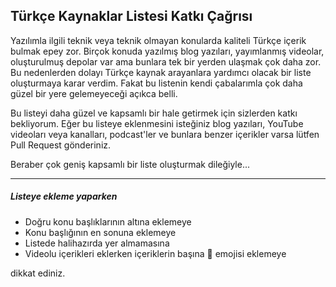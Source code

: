 ## Türkçe Kaynaklar Listesi Katkı Çağrısı

Yazılımla ilgili teknik veya teknik olmayan konularda kaliteli Türkçe içerik bulmak epey zor. Birçok konuda yazılmış blog yazıları, yayımlanmış videolar, oluşturulmuş depolar var ama bunlara tek bir yerden ulaşmak çok daha zor. Bu nedenlerden dolayı Türkçe kaynak arayanlara yardımcı olacak bir liste oluşturmaya karar verdim. Fakat bu listenin kendi çabalarımla çok daha güzel bir yere gelemeyeceği açıkca belli.

Bu listeyi daha güzel ve kapsamlı bir hale getirmek için sizlerden katkı bekliyorum. Eğer bu listeye eklenmesini isteğiniz blog yazıları, YouTube videoları veya kanalları, podcast'ler ve bunlara benzer içerikler varsa lütfen Pull Request gönderiniz.

Beraber çok geniş kapsamlı bir liste oluşturmak dileğiyle...

----------

##### Listeye ekleme yaparken

- Doğru konu başlıklarının altına eklemeye
- Konu başlığının en sonuna eklemeye
- Listede halihazırda yer almamasına
- Videolu içerikleri eklerken içeriklerin başına :movie_camera: emojisi eklemeye

dikkat ediniz.
